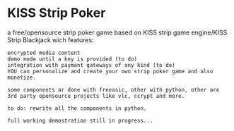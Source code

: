# KISS Strip Poker

a free/opensource strip poker game based on KISS strip game engine/KISS Strip Blackjack wich features:

    encrypted media content
    demo mode until a key is provided (to do)
    integration with paymant gateways of any kind (to do)
    YOU can personalize and create your own strip poker game and also monetize.
    
    some components ar done with freeasic, other with python, other are 3rd party opensource projects like vlc, ccrypt and more.
    
    to do: rewrite all the components in python.
    
    full working demostration still in progress...
    
    


